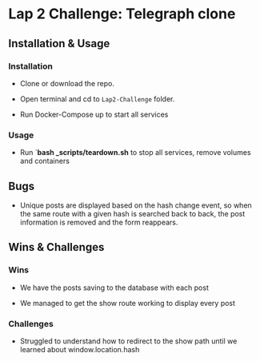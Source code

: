 
# Lap 2 Challenge: Telegraph clone 
  

## Installation & Usage
### Installation

* Clone or download the repo.

* Open terminal and cd to `Lap2-Challenge` folder.

* Run Docker-Compose up to start all services
  

### Usage

* Run `**bash _scripts/teardown.sh** to stop all services, remove volumes and containers


## Bugs
* Unique posts are displayed based on the hash change event, so when the same route with a given hash is searched back to back, the post information is removed and the form reappears.
  

## Wins & Challenges

  

### Wins

* We have the posts saving to the database with each post 

* We managed to get the show route working to display every post


### Challenges

* Struggled to understand how to redirect to the show path until we learned about window.location.hash 
